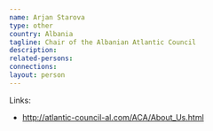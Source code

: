 ```yaml
---
name: Arjan Starova
type: other
country: Albania
tagline: Chair of the Albanian Atlantic Council
description:
related-persons:
connections:
layout: person
---
```

Links:
* <http://atlantic-council-al.com/ACA/About_Us.html>
